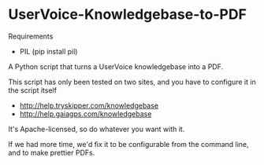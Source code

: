 UserVoice-Knowledgebase-to-PDF
==============================

Requirements

 * PIL (pip install pil)

A Python script that turns a UserVoice knowledgebase into a PDF.

This script has only been tested on two sites, and you have to configure it in the script itself

 * http://help.tryskipper.com/knowledgebase
 * http://help.gaiagps.com/knowledgebase
 
It's Apache-licensed, so do whatever you want with it. 

If we had more time, we'd fix it to be configurable from the command line, and to make prettier PDFs.
